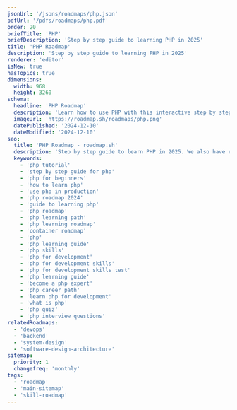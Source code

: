 ```yaml
---
jsonUrl: '/jsons/roadmaps/php.json'
pdfUrl: '/pdfs/roadmaps/php.pdf'
order: 20
briefTitle: 'PHP'
briefDescription: 'Step by step guide to learning PHP in 2025'
title: 'PHP Roadmap'
description: 'Step by step guide to learning PHP in 2025'
renderer: 'editor'
isNew: true
hasTopics: true
dimensions:
  width: 968
  height: 3260
schema:
  headline: 'PHP Roadmap'
  description: 'Learn how to use PHP with this interactive step by step guide in 2025. We also have resources and short descriptions attached to the roadmap items so you can get everything you want to learn in one place.'
  imageUrl: 'https://roadmap.sh/roadmaps/php.png'
  datePublished: '2024-12-10'
  dateModified: '2024-12-10'
seo:
  title: 'PHP Roadmap - roadmap.sh'
  description: 'Step by step guide to learn PHP in 2025. We also have resources and short descriptions attached to the roadmap items so you can get everything you want to learn in one place.'
  keywords:
    - 'php tutorial'
    - 'step by step guide for php'
    - 'php for beginners'
    - 'how to learn php'
    - 'use php in production'
    - 'php roadmap 2024'
    - 'guide to learning php'
    - 'php roadmap'
    - 'php learning path'
    - 'php learning roadmap'
    - 'container roadmap'
    - 'php'
    - 'php learning guide'
    - 'php skills'
    - 'php for development'
    - 'php for development skills'
    - 'php for development skills test'
    - 'php learning guide'
    - 'become a php expert'
    - 'php career path'
    - 'learn php for development'
    - 'what is php'
    - 'php quiz'
    - 'php interview questions'
relatedRoadmaps:
  - 'devops'
  - 'backend'
  - 'system-design'
  - 'software-design-architecture'
sitemap:
  priority: 1
  changefreq: 'monthly'
tags:
  - 'roadmap'
  - 'main-sitemap'
  - 'skill-roadmap'
---
```

